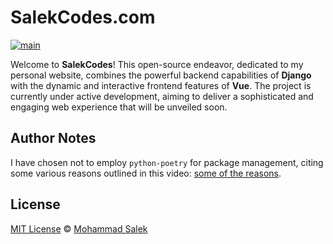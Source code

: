 # SalekCodes.com

[![main](https://github.com/MohammadSalek/salekcodes.com/actions/workflows/django.yml/badge.svg)](https://github.com/MohammadSalek/salekcodes.com/actions/workflows/django.yml)

Welcome to **SalekCodes**! This open-source endeavor, dedicated to my personal website, combines the powerful backend capabilities of **Django** with the dynamic and interactive frontend features of **Vue**. The project is currently under active development, aiming to deliver a sophisticated and engaging web experience that will be unveiled soon.

## Author Notes

I have chosen not to employ `python-poetry` for package management, citing some various reasons outlined in this video: [some of the reasons](https://youtu.be/Gr9o8MW_pb0).

## License

[MIT License](https://opensource.org/licenses/MIT) © [Mohammad Salek](https://github.com/MohammadSalek)
